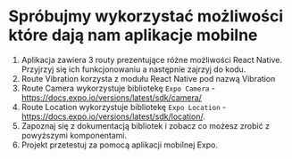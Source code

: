 # Spróbujmy wykorzystać możliwości które dają nam aplikacje mobilne

1. Aplikacja zawiera 3 routy prezentujące różne możliwości React Native. 
   Przyjrzyj się ich funkcjonowaniu a następnie zajrzyj do kodu.
2. Route Vibration korzysta z modułu React Native pod nazwą Vibration
3. Route Camera wykorzystuje bibliotekę `Expo Camera` - https://docs.expo.io/versions/latest/sdk/camera/
4. Route Location wykorzystuje bibliotekę `Expo Location` - https://docs.expo.io/versions/latest/sdk/location/.
5. Zapoznaj się z dokumentacją bibliotek i zobacz co możesz zrobić z powyższymi komponentami.
6. Projekt przetestuj za pomocą aplikacji mobilnej Expo. 
